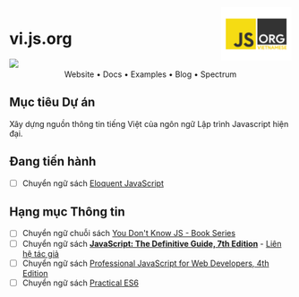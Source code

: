 <img src="assets/logo.png" width=25% align="right" />

# vi.js.org
<img src="https://www.netlify.com/img/deploy/button.svg" />

<center>Website • Docs • Examples • Blog • Spectrum</center>

## Mục tiêu Dự án

Xây dựng nguồn thông tin tiếng Việt của ngôn ngữ Lập trình Javascript hiện đại.

## Đang tiến hành
- [ ] Chuyển ngữ sách [Eloquent JavaScript](https://github.com/aiivn/vn-eloquent-js)

## Hạng mục Thông tin

- [ ] Chuyển ngữ chuỗi sách [You Don't Know JS - Book Series](https://github.com/getify/You-Dont-Know-JS)
- [ ] Chuyển ngữ sách **[JavaScript: The Definitive Guide, 7th Edition](https://learning.oreilly.com/library/view/javascript-the-definitive/9781491952016/)** - [Liên hệ tác giả](https://github.com/davidflanagan)
- [ ] Chuyển ngữ sách [Professional JavaScript for Web Developers, 4th Edition](https://learning.oreilly.com/library/view/professional-javascript-for/9781119366447/)
- [ ] Chuyển ngữ sách [Practical ES6](https://learning.oreilly.com/library/view/practical-es6/9781492067184/)
